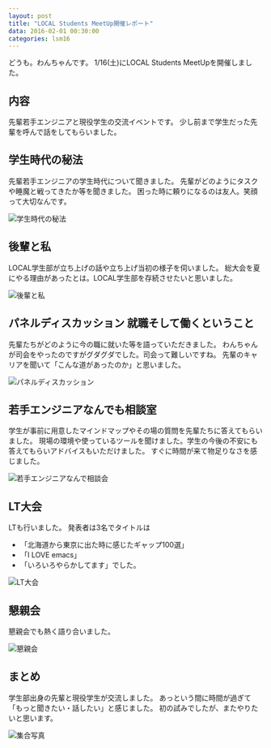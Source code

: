 ```yaml
---
layout: post
title: "LOCAL Students MeetUp開催レポート"
data: 2016-02-01 00:30:00
categories: lsm16
---
```


どうも。わんちゃんです。  1/16(土)にLOCAL Students MeetUpを開催しました。

## 内容
 先輩若手エンジニアと現役学生の交流イベントです。   少し前まで学生だった先輩を呼んで話をしてもらいました。

## 学生時代の秘法
 先輩若手エンジニアの学生時代について聞きました。  先輩がどのようにタスクや睡魔と戦ってきたか等を聞きました。  困った時に頼りになるのは友人。笑顔って大切なんです。

![学生時代の秘法](/static/img/lsm2016/dsc_5943_24359393271_o.jpg)

## 後輩と私
 LOCAL学生部が立ち上げの話や立ち上げ当初の様子を伺いました。  総大会を夏にやる理由があったとは。LOCAL学生部を存続させたいと思いました。

![後輩と私](/static/img/lsm2016/dsc_5967_24333535412_o.jpg)

## パネルディスカッション 就職そして働くということ
 先輩たちがどのように今の職に就いた等を語っていただきました。  わんちゃんが司会をやったのですがグダグダでした。司会って難しいですね。  先輩のキャリアを聞いて「こんな道があったのか」と思いました。

![パネルディスカッション](/static/img/lsm2016/dsc_5988_23814996463_o.jpg)

## 若手エンジニアなんでも相談室
 学生が事前に用意したマインドマップやその場の質問を先輩たちに答えてもらいました。  現場の環境や使っているツールを聞けました。学生の今後の不安にも答えてもらいアドバイスもいただけました。  すぐに時間が来て物足りなさを感じました。

![若手エンジニアなんで相談会](/static/img/lsm2016/dsc_5995_24415574216_o.jpg)

## LT大会
 LTも行いました。   発表者は3名でタイトルは
 - 「北海道から東京に出た時に感じたギャップ100選」
 - 「I LOVE emacs」
 - 「いろいろやらかしてます」でした。

![LT大会](/static/img/lsm2016/dsc_6008_23813597234_o.jpg)

## 懇親会
 懇親会でも熱く語り合いました。  

![懇親会](/static/img/lsm2016/dsc_6050_23813569004_o.jpg)

## まとめ
 学生部出身の先輩と現役学生が交流しました。  あっという間に時間が過ぎて「もっと聞きたい・話したい」と感じました。  初の試みでしたが、またやりたいと思います。

![集合写真](/static/img/lsm2016/dsc_6045_24441754645_o.jpg)

